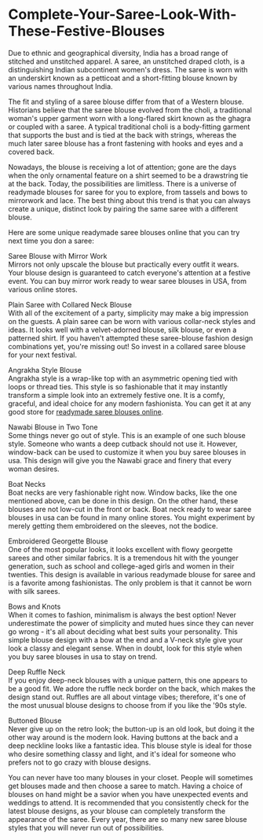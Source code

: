 # Complete-Your-Saree-Look-With-These-Festive-Blouses
Due to ethnic and geographical diversity, India has a broad range of stitched and unstitched apparel. A saree, an unstitched draped cloth, is a distinguishing Indian subcontinent women's dress. The saree is worn with an underskirt known as a petticoat and a short-fitting blouse known by various names throughout India. <br>

The fit and styling of a saree blouse differ from that of a Western blouse. Historians believe that the saree blouse evolved from the choli, a traditional woman's upper garment worn with a long-flared skirt known as the ghagra or coupled with a saree. A typical traditional choli is a body-fitting garment that supports the bust and is tied at the back with strings, whereas the much later saree blouse has a front fastening with hooks and eyes and a covered back.<br>

Nowadays, the blouse is receiving a lot of attention; gone are the days when the only ornamental feature on a shirt seemed to be a drawstring tie at the back. Today, the possibilities are limitless. There is a universe of readymade blouses for saree for you to explore, from tassels and bows to mirrorwork and lace. The best thing about this trend is that you can always create a unique, distinct look by pairing the same saree with a different blouse.<br>

Here are some unique readymade saree blouses online that you can try next time you don a saree:<br>

Saree Blouse with Mirror Work<br>
Mirrors not only upscale the blouse but practically every outfit it wears. Your blouse design is guaranteed to catch everyone's attention at a festive event. You can buy mirror work ready to wear saree blouses in USA, from various online stores.<br>

Plain Saree with Collared Neck Blouse <br>
With all of the excitement of a party, simplicity may make a big impression on the guests. A plain saree can be worn with various collar-neck styles and ideas. It looks well with a velvet-adorned blouse, silk blouse, or even a patterned shirt. If you haven't attempted these saree-blouse fashion design combinations yet, you're missing out! So invest in a collared saree blouse for your next festival. <br>

Angrakha Style Blouse<br>
Angrakha style is a wrap-like top with an asymmetric opening tied with loops or thread ties. This style is so fashionable that it may instantly transform a simple look into an extremely festive one. It is a comfy, graceful, and ideal choice for any modern fashionista. You can get it at any good store for <a href="https://chirosbyjigyasa.com/collections/readymade-saree-blouses">readymade saree blouses online</a>.<br>

Nawabi Blouse in Two Tone<br>
Some things never go out of style. This is an example of one such blouse style. Someone who wants a deep cutback should not use it. However, window-back can be used to customize it when you buy saree blouses in usa. This design will give you the Nawabi grace and finery that every woman desires. <br>

Boat Necks<br>
Boat necks are very fashionable right now. Window backs, like the one mentioned above, can be done in this design. On the other hand, these blouses are not low-cut in the front or back. Boat neck ready to wear saree blouses in usa can be found in many online stores. You might experiment by merely getting them embroidered on the sleeves, not the bodice. <br>

Embroidered Georgette Blouse<br>
One of the most popular looks, it looks excellent with flowy georgette sarees and other similar fabrics. It is a tremendous hit with the younger generation, such as school and college-aged girls and women in their twenties. This design is available in various readymade blouse for saree and is a favorite among fashionistas. The only problem is that it cannot be worn with silk sarees.<br>

Bows and Knots<br>
When it comes to fashion, minimalism is always the best option! Never underestimate the power of simplicity and muted hues since they can never go wrong - it's all about deciding what best suits your personality. This simple blouse design with a bow at the end and a V-neck style give your look a classy and elegant sense. When in doubt, look for this style when you buy saree blouses in usa to stay on trend. <br>

Deep Ruffle Neck<br>
If you enjoy deep-neck blouses with a unique pattern, this one appears to be a good fit. We adore the ruffle neck border on the back, which makes the design stand out. Ruffles are all about vintage vibes; therefore, it's one of the most unusual blouse designs to choose from if you like the '90s style.<br>

Buttoned Blouse<br>
Never give up on the retro look; the button-up is an old look, but doing it the other way around is the modern look. Having buttons at the back and a deep neckline looks like a fantastic idea. This blouse style is ideal for those who desire something classy and light, and it's ideal for someone who prefers not to go crazy with blouse designs.<br>

You can never have too many blouses in your closet. People will sometimes get blouses made and then choose a saree to match. Having a choice of blouses on hand might be a savior when you have unexpected events and weddings to attend. It is recommended that you consistently check for the latest blouse designs, as your blouse can completely transform the appearance of the saree. Every year, there are so many new saree blouse styles that you will never run out of possibilities.<br>
